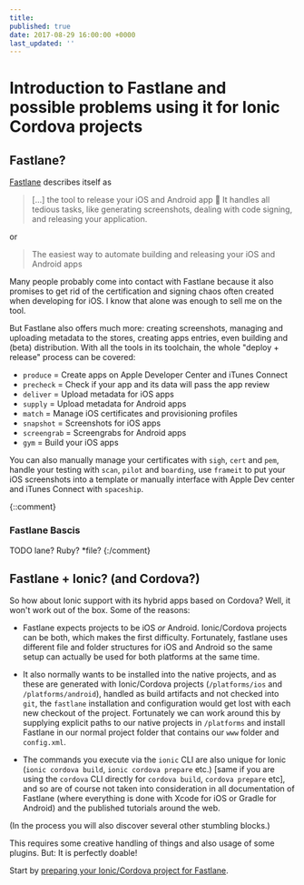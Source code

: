 ```yaml
---
title: 
published: true
date: 2017-08-29 16:00:00 +0000
last_updated: ''
---
```

# Introduction to Fastlane and possible problems using it for Ionic Cordova projects

## Fastlane?
[Fastlane](https://fastlane.tools/) describes itself as 

> [...] the tool to release your iOS and Android app 🚀 It handles all tedious tasks, like generating screenshots, dealing with code signing, and releasing your application. 

or 

> The easiest way to automate building and releasing your iOS and Android apps 

Many people probably come into contact with Fastlane because it also promises to get rid of the certification and signing chaos often created when developing for iOS. I know that alone was enough to sell me on the tool.

But Fastlane also offers much more: creating screenshots, managing and uploading metadata to the stores, creating apps entries, even building and (beta) distribution. With all the tools in its toolchain, the whole "deploy + release" process can be covered:

- `produce` = Create apps on Apple Developer Center and iTunes Connect
- `precheck` = Check if your app and its data will pass the app review
- `deliver` = Upload metadata for iOS apps
- `supply` = Upload metadata for Android apps
- `match` = Manage iOS certificates and provisioning profiles
- `snapshot` = Screenshots for iOS apps
- `screengrab` = Screengrabs for Android apps
- `gym` = Build your iOS apps

You can also manually manage your certificates with `sigh`, `cert` and `pem`, handle your testing with `scan`, `pilot` and `boarding`, use `frameit` to put your iOS screenshots into a template or manually interface with Apple Dev center and iTunes Connect with `spaceship`.

{::comment}
### Fastlane Bascis

TODO lane?
Ruby?
*file?
{:/comment}

## Fastlane + Ionic? (and Cordova?)

So how about Ionic support with its hybrid apps based on Cordova? Well, it won't work out of the box. Some of the reasons:

* Fastlane expects projects to be iOS _or_ Android. Ionic/Cordova projects can be both, which makes the first difficulty. Fortunately, fastlane uses different file and folder structures for iOS and Android so the same setup can actually be used for both platforms at the same time.

* It also normally wants to be installed into the native projects, and as these are generated with Ionic/Cordova projects (`/platforms/ios` and `/platforms/android`), handled as build artifacts and not checked into `git`, the `fastlane` installation and configuration would get lost with each new checkout of the project. Fortunately we can work around this by supplying explicit paths to our native projects in `/platforms` and install Fastlane in our normal project folder that contains our `www` folder and `config.xml`.

* The commands you execute via the `ionic` CLI are also unique for Ionic (`ionic cordova build`, `ionic cordova prepare` etc.) [same if you are using the `cordova` CLI directly for `cordova build`, `cordova prepare` etc], and so are of course not taken into consideration in all documentation of Fastlane (where everything is done with Xcode for iOS or Gradle for Android) and the published tutorials around the web.

(In the process you will also discover several other stumbling blocks.)

This requires some creative handling of things and also usage of some plugins. But: It is perfectly doable!

Start by [preparing your Ionic/Cordova project for Fastlane](prepare-your-ionic-project-for-fastlane.md).